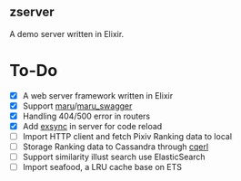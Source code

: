 zserver
--------------------

A demo server written in Elixir.

# To-Do

* [X] A web server framework written in Elixir
* [X] Support [maru](https://github.com/falood/maru)/[maru_swagger](https://github.com/falood/maru_swagger)
* [X] Handling 404/500 error in routers
* [X] Add [exsync](https://github.com/falood/exsync) in server for code reload
* [ ] Import HTTP client and fetch Pixiv Ranking data to local
* [ ] Storage Ranking data to Cassandra through [cqerl](https://github.com/matehat/cqerl)
* [ ] Support similarity illust search use ElasticSearch
* [ ] Import seafood, a LRU cache base on ETS

